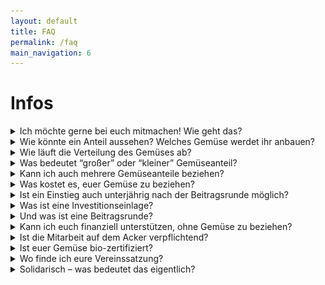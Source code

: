 ```yaml
---
layout: default
title: FAQ
permalink: /faq
main_navigation: 6
---
```


# Infos
<div class="drop-downs">
  <details>
    <summary>
      Ich möchte gerne bei euch mitmachen! Wie geht das?
    </summary>
    <p>      
      Das Gartenjahr der Gemüsekoop läuft jeweils von Anfang März bis Ende Februar des Folgejahres. Unsere neue Saison beginnt wieder zum 1. März.<br />
      Die Ernteanteile vergeben wir in diesem Jahr ausnahmsweise per Mail, da wir leider keine große, persönliche Beitragsrunde machen können. Mehr Infos dazu findest du <a href="/mitmachen">hier</a>.<br />
      Wenn Du jetzt schon weißt, dass du dabei sein möchtest, trage dich auf unsere <a href="/mitmachen">Warteliste</a> ein.
      Kennenlern-Termine können derzeit nur bedingt stattfinden. Wir versuchen aber dennoch, Ackertage, eine Hofführung oder Info-Veranstaltungen anzubieten! Sprich uns gerne an oder schau in den Kalender auf der Startseite!
    </p>
  </details>
  <details>
    <summary>
      Wie könnte ein Anteil aussehen? Welches Gemüse werdet ihr anbauen?
    </summary>
    <p>
      In dieser Tabelle haben wir euch beispielhaft aufgeführt, welche Kulturen und -Mengen ein großer wöchentlicher Gemüseanteil zu verschiedenen Zeiten des Jahres beinhalten kann.
    <table>
        <tr>
            <td><b>April</b></td>
            <td><b>Juli</b></td>
            <td><b>Oktober</b></td>
            <td><b>Januar</b></td>
        </tr>
        <tr>
            <td>Möhren 8 kg</td>
            <td>Tomaten 1,5 kg</td>
            <td>Tomaten 1,5 kg</td>
            <td>Kartoffeln 1,5 kg</td>
        </tr>
        <tr>
            <td>Rote Beete 2 Bund</td>
            <td>Möhren 1,2 kg</td>
            <td>Möhren 1,2 kg</td>
            <td>Endiviensalat 1 Stk.</td>
        </tr>
        <tr>
            <td>Radieschen 1 Stk.</td>
            <td>Auberginen 0,9 kg</td>
            <td>Auberginen 0,9 kg</td>
            <td>Sellerie 1 Stk.</td>
        </tr>
        <tr>
            <td>Salat 1 Stk.</td>
            <td>Mangold 0,6 kg</td>
            <td>Mangold 0,6 kg</td>
            <td>Fenchel 1 Stk.</td>
        </tr>
        <tr>
            <td>Knoblauch 0,1 kg</td>
            <td>Zuchini 0,5 kg</td>
            <td>Zuchini 0,5 kg</td>
            <td>Lauch 1 Stk.</td>
        </tr>
        <tr>
            <td>Petersilie 0,03 kg</td>
            <td>Gurken 0,4 kg</td>
            <td>Gurken 0,4 kg</td>
            <td>Chinakohl 1 Stk.</td>
        </tr>
        <tr>
            <td>Asiasalate 0.2 kg</td>
            <td>Paprika 0,2 kg</td>
            <td>Paprika 0,2 kg</td>
            <td>Kürbis 1 Stk.</td>
        </tr>
        <tr>
            <td>Löwenzahn 0,1 kg</td>
            <td>Bohnen 0,2 kg</td>
            <td>Bohnen 0,2 kg</td>
            <td>Tomaten 0,3 kg</td>
        </tr>
        <tr>
            <td>Frühlingszwiebeln 0,1 kg</td>
            <td>Zwiebeln 2 Stk.</td>
            <td>Zwiebeln 2 Stk.</td>
            <td>Rote Beete 0,7 kg</td>
        </tr>
        <tr>
            <td> </td>
            <td>Zuckermais 2 Stk.</td>
            <td>Zuckermais 2 Stk.</td>
            <td>Knoblauch 0,1 kg</td>
        </tr>
        <tr>
            <td> </td>
            <td>Salat 2 Stk.</td>
            <td>Salat 2 Stk.</td>
            <td>Petersilie 0,03 kg</td>
        </tr>
        <tr>
            <td></td>
            <td>Minze 0,03 kg</td>
            <td></td>
            <td></td>
        </tr>
    </table>
      Diese Zahlen stammen aus der Statistik der Freiburger GartenCoop und nicht aus unserem eigenen Anbau! Sie können euch aber eine gute Idee davon geben, was wir eigentlich meinen, wenn wir in Mitteleuropa von “regionalem, saisonalem” Gemüse sprechen! In Kürze wird diese Tabelle durch eine erste Übersicht unserer eigenen Ernten ersetzt.
      
      Hier aber schonmal als “Vorgeschmack” ein Foto von einer unserer Lieferungen im Sommer (August 2017).
      <img alt="Lager" src="/assets/images/lager.jpg" width="100%">
    </p>
  </details>
  <details>
    <summary>
      Wie läuft die Verteilung des Gemüses ab?
    </summary>
    <p>
      Wir ernten einmal pro Woche (jeweils Donnerstag) und liefern unser Gemüse dann ins Kölner Stadtgebiet an sog. Stadtteildepots. Dort wiegt ihr eure Gemüseanteile selbst aus den Kisten ab. Dazu liegt eine Liste aus, in der steht, wieviel Gemüse pro Anteil enthalten ist. Unter Wer sind wir findet ihr eine Übersicht darüber, <a href="https://web.archive.org/web/20220520234043/https://www.gemuesekoop.de/ueber-uns/">in welchen Stadtvierteln wir derzeit Depots beliefern</a>.
    </p>
    <p>
      Eine Erfahrung aus anderen Solawis: Depots funktionieren um so besser, je besser sich die Depotgruppe untereinander kennt. D.h. kleine Depotfeiern abhalten, etwas länger da sein und mit den Anderen klönen, oder sich einfach auch neben der Abholung mal treffen, machen nicht nur Spaß, sondern sorgen auch für einen reibungslosen Ablauf.
    </p>
  </details>
  <details>
    <summary>
      Was bedeutet “großer” oder “kleiner” Gemüseanteil?
    </summary>
    <p>
      Du kannst als Mitglied der Kooperative entweder einen großen oder einen kleinen Gemüseanteil bekommen. Der große Anteil versorgt etwa 3-4 und der kleine Anteil 1-2 Köpfe einmal pro Woche mit Gemüse. Ob das Gemüse im ‘kleinen Anteil’ für dich genau ausreicht, ob du davon noch die Hälfte verschenken musst, oder ob du sogar noch weiteres Gemüse zukaufst, hängt dabei natürlich von deinem individuellen Koch- und Essverhalten ab.
    </p>
  </details>
  <details>
    <summary>
      Kann ich auch mehrere Gemüseanteile beziehen?
    </summary>
    <p>
      Ja, das geht! Die <a href="/faq#einlage">Investitionseinlage</a> wird allerdings pro Anteil fällig, d.h. wenn du drei Anteile beziehen möchtest, musst Du auch dreimal die Einlage zahlen. Das geht aber dann natürlich auch in Raten und/oder nach Absprache finden wir eine individuelle Lösung für Dich. Sprich uns einfach an, am besten indem Du eine Mail an <a href="mailto:support(at)gemuesekoop.de">support(at)gemuesekoop.de</a> schreibst. Das Stimmrecht multipliziert sich hingegen nicht – jedes Mitglied hat eine Stimme, unabhängig von der Anzahl der Anteile.
    </p>
  </details>
  <details>
    <summary>
      Was kostet es, euer Gemüse zu beziehen?
    </summary>
    <p>
      Das Prinzip der SoLaWi ist es, dass du nicht für das Gemüse bezahlst, sondern für die Landwirtschaft, also für den Lohn der Angestellten sowie die Geräte und Materialen, die es braucht, um die Fläche zu bewirtschaften und alle Kosten, die in einem laufenden Betrieb sonst noch so anfallen. Zudem wünschen wir uns eine solidarische Preisgestaltung. Das bedeutet: Wir errechnen einen Richtwert, den jedes Mitglied im Schnitt pro Monat zahlen müsste, damit wir die Bewirtschaftung finanziell stemmen können. Wenn Einzelne nun mehr für ihren Anteil zahlen, weil es Ihnen möglich und wichtig genug ist, zeigen sie sich solidarisch mit Anderen, denen es sonst nicht möglich wäre. Diese solidarische Preisgestaltung findet auf der sogenannten Beitragsrunde statt.  
      
      <ul>
        <li>Richtwert für einen kleinen Anteil (versorgt ein bis zwei Personen) sind aktuell  66 € / Monat.
        </li>
        <li>Für einen großen Anteil (versorgt zwei bis vier Personen) veranschlagen wir aktuell 122 € / Monat.
        </li>
        <li>Zudem rechnen wir mit einer Investitionseinlage pro Anteil – diese Einlage ist für  große und kleine Anteile gleich hoch.
        </li>
      </ul>
    </p>
  </details>
  <details>
    <summary>
      Ist ein Einstieg auch unterjährig nach der Beitragsrunde möglich?
    </summary>
    <p>
      Wenn du bei uns mitmachen möchtest, kannst Du Dich jederzeit auf die <a href="/assets/files/Wartelistenantrag2023.pdf">Warteliste</a> setzen lassen. Tritt dann im laufenden Jahr ein bestehendes Mitglied aus, rücken die Interessenten von der Warteliste nach und können auch unterjährig in unsere Kooperative eintreten.
      Die solidarische Preisgestaltung ist dann jedoch nicht mehr so einfach möglich, da die Finanzierung für das Jahr abgeschlossen ist. Das bedeutet, in dem Fall, dass Du nach der Beitragsrunde Mitglied wirst, bitten wir Dich darum, für die laufende Saison mindestens den Richtwert für Deinen Anteil zu bezahlen, damit wir unseren Budgetplan einhalten können. Sollte Dir dies nicht möglich sein, sprich uns bitte an und/oder maile uns!
    </p>
  </details>
  <details>
    <summary id="einlage">
      Was ist eine Investitionseinlage?
    </summary>
    <p>
      Eine Investitionseinlage ist ein Beitrag, der von allen Mitgliedern vor Beginn der Gemüselieferung entrichtet wird und der uns den Betriebsaufbau ermöglicht. Durch die Investitionseinlage gehört der Betrieb uns allen zu gleichen Teilen. Falls du das Projekt zum Ende eines Lieferjahres verlassen möchtest, erhältst Du die Einlage zurück, sobald ein neues Mitglied gefunden ist, das für dich eintritt und/oder der Verein liquide genug ist.
    </p>
  </details>
  <details>
    <summary>
      Und was ist eine Beitragsrunde?
    </summary>
    <p>
      Die Beitragsrunde ist das Verfahren, in dem gemeinsam die Finanzierung der kommenden Saison vorgestellt, geplant und beschlossen wird. Sie findet normalerweise jährlich einmal vor dem Beginn der landwirtschaftlichen Saison statt. 
    </p>
    <p>
      Alle, die im kommenden Jahr einen Ernteanteil an der Gemüsekoop haben möchten, müssen an diesem Abend anwesend sein oder sich per Vollmacht vertreten lassen.
    </p>
    <p>
      Wir stellen den Finanzierungsplan für die kommende Saison und die monatlichen Richtwerte vor. Anschließend wird über ein anonymes Formular abgefragt, wer wie viel Geld pro Monat geben kann und möchte. Wir sammeln die Formulare ein und rechnen aus, ob das gebotene Geld ausreicht, um die Betriebsfinanzierung zu stemmen. Wenn das nicht der Fall ist, wird die Bieterrunde wiederholt. Das funktioniert sehr gut und in den meisten Fällen steht die Finanzierung nach 2-3 Runden.
      Im Anschluss werden die Jahresverträge mit den Mitgliedern unterzeichnet und dann kann es losgehen!
    </p>
    <p>
      Mehr Informationen gibt es <a href="/mitmachen">hier</a>.
    </p>
  </details>
  <details>
    <summary>
      Kann ich euch finanziell unterstützen, ohne Gemüse zu beziehen?
    </summary>
    <p>
    Du möchtest das Projekt gerne mitunterstützen, obwohl es für dich gerade (aus welchen Gründen auch immer) nicht passend ist, einen Anteil zu beziehen? Das freut uns sehr! Es gibt mehrere Möglichkeiten, dies zu tun:
    <ul>
      <li>
        Du kannst Fördermitglied im Verein werden und deinen regelmäßigen <a href="/mitmachen#fördermitgliedschaft">Förderbeitrag</a> selbst festlegen. 
      </li>
      <li>
        Last but not least kannst du natürlich einfach Geld an den Verein spenden, ohne dieses an Bedingungen zu knüpfen und mit einer Mitgliedschaft zu tun zu haben. Unsere Kontodaten findest du im Impressum.
      </li>
    </ul>
    Spenden an die Gemüsekoop sind leider nicht steuerlich absetzbar.      
  </p>
  </details>
  <details>
    <summary>
      Ist die Mitarbeit auf dem Acker verpflichtend?
    </summary>
    <p>
      Nein! Die einzige Pflicht von Dir als Mitglied ist die Beteiligung am Depotdienst, d.h.
      <ul>
        <li>
          das Gemüse einmal wöchentlich im Depot abholen und dieses in Ordnung halten,
        </li>
        <li> 
          selbstständig für Ersatz sorgen, wenn Du in Urlaub oder verhindert bist, 
        </li>
        <li>
          ggf. am reihum wechselnden Depotdienst teilnehmen, um den Raum zu pflegen und sauberzuhalten.
         </li>
       </ul>
     </p>
     <p>
      Auf dem Acker und vor allem an Erntetagen auch bei der Verteilung freuen wir uns sehr über Hilfe, diese ist aber nicht verpflichtend. Die Möglichkeit, selbst dabei zu sein und im Kontakt zum “eigenen Hof” zu stehen, ist für uns allerdings eine der schönsten und wichtigsten Seiten am Solawi-Prinzip! Wir freuen uns sehr, dass alle Teil des Hofes sein können und wir uns gegenseitig kennen lernen.
     </p>
     <p>
      Wenn besonders arbeitsintensive Aufgaben anstehen, bei denen wir viele Hände brauchen können, laden wir euch zu einem Ackertag mit anschließendem Kochen auf dem Hof ein. Ein Beispiel ist die Kürbisernte: erst wird geernet und gezählt, dann gemeinsam Suppe auf dem Feuer gekocht. Kinder sind herzlich willkommen, wir haben auch welche!
     </p>
  </details>
  <details>
    <summary>
      Ist euer Gemüse bio-zertifiziert?
    </summary>
    <p>
      Vorerst nicht. Unser Gemüse wird zwar nach biologischen Standards angebaut, jedoch hat es kein offizielles Biosiegel. Die Zertifizierungsverfahren sind aufwändig, teuer, und für eine Solawi in der Regel nicht notwendig, da die Mitglieder in den Hof eingebunden sind. Unser Anbauplan und unsere Methoden sind transparent und offen, das bedeutet: ihr wisst, wo euer Gemüse herkommt und wie es angebaut wurde. Wir haben aber die Möglichkeit, gemeinsam eine Bio-Zertifizierung anzustreben, wenn uns diese wichtig ist.
      Genaueres zu unserer Arbeitsweise findet ihr hier: Unsere <a href="/assets/files/Anbauphilosophie.pdf">Anbauphilosophie (PDF-Dokument, 177 KB)</a>
    </p>
  </details>
  <details>
    <summary>
      Wo finde ich eure Vereinssatzung?
    </summary>
    <p>
      Der Gemüsekoop e.V. wurde 2015 gegründet. Hier findet Ihr unsere Vereinssatzung: <a href="/assets/files/satzung.pdf">Satzung Gemüsekoop e.V.</a>
    </p>
  </details>
  <details>
    <summary>
      Solidarisch – was bedeutet das eigentlich?
    </summary>
    <p>
      Wer bei der Solawi mitmacht, zahlt nicht für das einzelne Gemüse, sondern für eine gesunde Landwirtschaft.
    </p>
    <p>
      Jedes Mitglied erklärt sich bereit, unseren Hof für eine Saison (also für ein Jahr) mit zu finanzieren und dafür einen Teil der Ernte zu erhalten (sog. „Ernteanteil“). Es wird ein Beitrag pro Saison gezahlt, der monatlich oder jährlich im Voraus beglichen werden kann.
    </p>
    <p>
      Wir arbeiten bei der Solawi nach dem Grundsatz: Wir ernten alles, was man essen kann, auch wenn es nicht die EU-Gemüse-Norm erfüllt. Es gibt also bei den Gemüsesorten teilweise Größenunterschiede der einzelnen Gemüse. Und auch die schrumpeligen und kleinen Kartoffeln gehören mit zum Ernteanteil – manchmal sind diese sogar die leckersten.
    </p>
    <p>
      Wir möchten auch finanziell weniger gut gestellten Personen den Zugang zu Bio-Lebensmitteln und einer zukunftsweisenden Landwirtschaft ermöglichen! Wir zahlen unseren Gemüsegärtner*innen ein angemessenes Gehalt, welches deutlich über Tariflohn liegt. Damit unterscheiden wir uns (leider!) von weiten Teilen der Erwerbslandwirtschaft.
    </p>
    <p>
      Uns ist es wichtig, dass wir füreinander und für unsere Wirtschaftsweise Verantwortung übernehmen. Die Bedürfnisse der Mitglieder, der Arbeitnehmer und der Umwelt sollen bei uns Beachtung finden.    
    </p>
  </details>
</div>